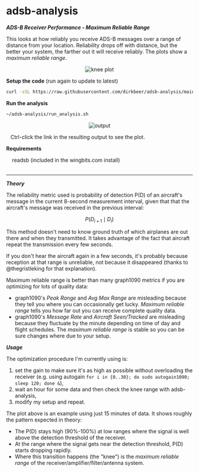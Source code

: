 # adsb-analysis

***ADS-B Receiver Performance - Maximum Reliable Range***

This looks at how reliably you receive ADS-B messages over a range of distance from your location. Reliability drops off with distance, but the better your system, the farther out it will receive reliably. The plots show a *maximum reliable range*.

<p align="center">
  <img src="https://github.com/dirkbeer/adsb-analysis/assets/6425332/cb3200c7-edf2-4bf1-9e10-c1176069f025" alt="knee plot">
</p>

**Setup the code** (run again to update to latest)
```bash
curl -sSL https://raw.githubusercontent.com/dirkbeer/adsb-analysis/main/setup.sh | bash
```

**Run the analysis**
```bash
~/adsb-analysis/run_analysis.sh
```

<p align="center">
  <img src="https://github.com/dirkbeer/adsb-analysis/assets/6425332/893a9c18-ef02-4adf-a811-46254d177576" alt="output">
</p>

&nbsp;&nbsp;&nbsp;Ctrl-click the link in the resulting output to see the plot.

**Requirements**

&nbsp;&nbsp;&nbsp;&nbsp;readsb (included in the wingbits.com install)
<br><br>

---

***Theory***

The reliability metric used is probability of detection P(D) of an aircraft's message in the current 8-second measurement interval, given that that the aircraft's message was received in the previous interval:

$$
P(D_{i+1} \mid D_i)
$$

This method doesn't need to know ground truth of which airplanes are out there and when they transmitted. It takes advantage of the fact that aircraft repeat the transmission every few seconds. 

If you don't hear the aircraft again in a few seconds, it's probably because reception at that range is unreliable, not because it disappeared (thanks to @thegristleking for that explanation). 

Maximum reliable range is better than many graph1090 metrics if you are optimizing for lots of quality data:
* graph1090's *Peak Range* and *Avg Max Range* are misleading because they tell you where you can occasionally get lucky. *Maximum reliable range* tells you how far out you can receive complete quality data.
* graph1090's *Message Rate* and *Aircraft Seen/Tracked* are misleading because they fluctuate by the minute depending on time of day and flight schedules. The *maximum reliable range* is stable so you can be sure changes where due to your setup.

***Usage***

The optimization procedure I'm currently using is: 

1) set the gain to make sure it's as high as possible without overloading the receiver (e.g. using autogain `for i in {0..30}; do sudo autogain1090; sleep 120; done &`),
2) wait an hour for some data and then check the knee range with adsb-analysis,
3) modify my setup and repeat.

The plot above is an example using just 15 minutes of data. It shows roughly the pattern expected in theory:

* The P(D) stays high (90%-100%) at low ranges where the signal is well above the detection threshold of the receiver. 
* At the range where the signal gets near the detection threshold, P(D) starts dropping rapidly.
* Where this transition happens (the "knee") is the *maximum reliable range* of the receiver/amplifier/filter/antenna system.
